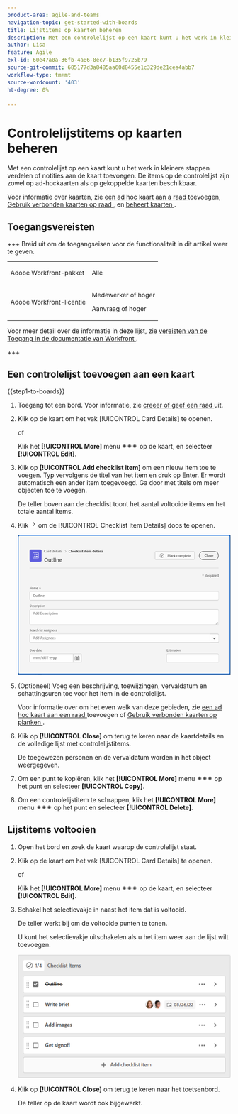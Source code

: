 ```yaml
---
product-area: agile-and-teams
navigation-topic: get-started-with-boards
title: Lijstitems op kaarten beheren
description: Met een controlelijst op een kaart kunt u het werk in kleinere stappen verdelen of notities aan de kaart toevoegen. De items op de controlelijst zijn zowel op ad-hockaarten als op gekoppelde kaarten beschikbaar.
author: Lisa
feature: Agile
exl-id: 60e47a0a-36fb-4a86-8ec7-b135f9725b79
source-git-commit: 685177d3a8485aa60d8455e1c329de21cea4abb7
workflow-type: tm+mt
source-wordcount: '403'
ht-degree: 0%

---
```


# Controlelijstitems op kaarten beheren

Met een controlelijst op een kaart kunt u het werk in kleinere stappen verdelen of notities aan de kaart toevoegen. De items op de controlelijst zijn zowel op ad-hockaarten als op gekoppelde kaarten beschikbaar.

Voor informatie over kaarten, zie [ een ad hoc kaart aan a raad ](/help/quicksilver/agile/get-started-with-boards/add-card-to-board.md) toevoegen, [ Gebruik verbonden kaarten op raad ](/help/quicksilver/agile/get-started-with-boards/connected-cards.md), en [ beheert kaarten ](/help/quicksilver/agile/get-started-with-boards/move-board-items.md).

## Toegangsvereisten

+++ Breid uit om de toegangseisen voor de functionaliteit in dit artikel weer te geven.

<table style="table-layout:auto"> 
 <col> 
 <col> 
 <tbody> 
  <tr> 
   <td role="rowheader">Adobe Workfront-pakket</td> 
   <td> <p>Alle</p> </td> 
  </tr> 
  <tr> 
   <td role="rowheader">Adobe Workfront-licentie</td> 
   <td> 
   <p>Medewerker of hoger</p> 
   <p>Aanvraag of hoger</p>
   </td> 
  </tr> 
 </tbody> 
</table>

Voor meer detail over de informatie in deze lijst, zie [ vereisten van de Toegang in de documentatie van Workfront ](/help/quicksilver/administration-and-setup/add-users/access-levels-and-object-permissions/access-level-requirements-in-documentation.md).

+++

## Een controlelijst toevoegen aan een kaart

{{step1-to-boards}}

1. Toegang tot een bord. Voor informatie, zie [ creeer of geef een raad ](../../agile/get-started-with-boards/create-edit-board.md) uit.
1. Klik op de kaart om het vak [!UICONTROL Card Details] te openen.

   of

   Klik het **[!UICONTROL More]** menu ![ Meer menu ](assets/more-icon-spectrum.png) op de kaart, en selecteer **[!UICONTROL Edit]**.

1. Klik op **[!UICONTROL Add checklist item]** om een nieuw item toe te voegen. Typ vervolgens de titel van het item en druk op Enter. Er wordt automatisch een ander item toegevoegd. Ga door met titels om meer objecten toe te voegen.

   De teller boven aan de checklist toont het aantal voltooide items en het totale aantal items.

1. Klik ![ pictogram van Details ](assets/checklist-chevron.png) om de [!UICONTROL Checklist Item Details] doos te openen.

   ![ de doos van de Details van het Punt van Checklist ](assets/checklist-item-details.png)

1. (Optioneel) Voeg een beschrijving, toewijzingen, vervaldatum en schattingsuren toe voor het item in de controlelijst.

   Voor informatie over om het even welk van deze gebieden, zie [ een ad hoc kaart aan een raad ](/help/quicksilver/agile/get-started-with-boards/add-card-to-board.md) toevoegen of [ Gebruik verbonden kaarten op planken ](/help/quicksilver/agile/get-started-with-boards/connected-cards.md).

1. Klik op **[!UICONTROL Close]** om terug te keren naar de kaartdetails en de volledige lijst met controlelijstitems.

   De toegewezen personen en de vervaldatum worden in het object weergegeven.

1. Om een punt te kopiëren, klik het **[!UICONTROL More]** menu ![ Meer menu ](assets/more-icon-spectrum.png) op het punt en selecteer **[!UICONTROL Copy]**.
1. Om een controlelijstitem te schrappen, klik het **[!UICONTROL More]** menu ![ Meer menu ](assets/more-icon-spectrum.png) op het punt en selecteer **[!UICONTROL Delete]**.

## Lijstitems voltooien

1. Open het bord en zoek de kaart waarop de controlelijst staat.
1. Klik op de kaart om het vak [!UICONTROL Card Details] te openen.

   of

   Klik het **[!UICONTROL More]** menu ![ Meer menu ](assets/more-icon-spectrum.png) op de kaart, en selecteer **[!UICONTROL Edit]**.

1. Schakel het selectievakje in naast het item dat is voltooid.

   De teller werkt bij om de voltooide punten te tonen.

   U kunt het selectievakje uitschakelen als u het item weer aan de lijst wilt toevoegen.

   ![ Voltooid controlelijstitem ](assets/checklist-items-with-chevron.png)

1. Klik op **[!UICONTROL Close]** om terug te keren naar het toetsenbord.

   De teller op de kaart wordt ook bijgewerkt.
